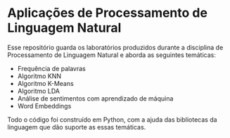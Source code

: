 # Aplicações de Processamento de Linguagem Natural

Esse repositório guarda os laboratórios produzidos durante a disciplina de Processamento de Linguagem Natural e aborda as seguintes temáticas:

- Frequência de palavras
- Algoritmo KNN
- Algoritmo K-Means
- Algoritmo LDA
- Análise de sentimentos com aprendizado de máquina
- Word Embeddings

Todo o código foi construído em Python, com a ajuda das bibliotecas da linguagem que dão suporte as essas temáticas.
